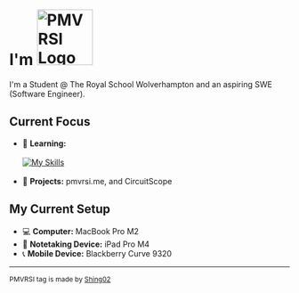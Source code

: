<h1 style="vertical-align: middle">
    I'm <img src="https://cdn.discordapp.com/attachments/1249331121238442090/1302622279410384956/Pmvrsi.png?ex=6728c908&is=67277788&hm=aa2a6c3e9fdf71598fefac1c7ccebe659056e3ee860ba5f6a28e9b5904b359c6&" alt="PMVRSI Logo" width="100">
</h1>

I'm a Student @ The Royal School Wolverhampton and an aspiring SWE (Software Engineer).   

## Current Focus
* 🌱 **Learning:** <br> <br>
  [![My Skills](https://skillicons.dev/icons?i=html,css,js,py,swift&perline=5&theme=light&size=32)](https://skillicons.dev) 
   <br> <br>
* 📁 **Projects:** pmvrsi.me, and CircuitScope
  
## My Current Setup
* 💻  **Computer:** MacBook Pro M2
* 📱 **Notetaking Device:** iPad Pro M4
* 📞 **Mobile Device:** Blackberry Curve 9320

---

<p style="font-size: 12px;">PMVRSI tag is made by <a href="https://www.youtube.com/@Shing02tv">Shing02</a></p>
